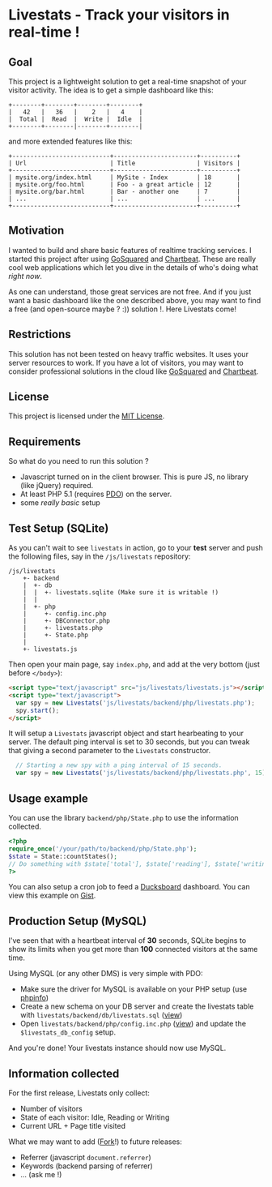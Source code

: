 # Livestats - Track your visitors in real-time !

## Goal

This project is a lightweight solution to get a real-time snapshot of your visitor activity.
The idea is to get a simple dashboard like this:

```
+--------+--------+--------+--------+
|   42   |   36   |    2   |   4    |
|  Total |  Read  |  Write |  Idle  |
+--------+--------|--------+--------|
```

and more extended features like this:

```
+---------------------------+-----------------------+----------+
| Url                       | Title                 | Visitors |
+---------------------------+-----------------------+----------+
| mysite.org/index.html     | MySite - Index        | 18       |
| mysite.org/foo.html       | Foo - a great article | 12       |
| mysite.org/bar.html       | Bar - another one     | 7        |
| ...                       | ...                   | ...      |
+---------------------------+-----------------------+----------+
```

## Motivation

I wanted to build and share basic features of realtime tracking services. I started 
this project after using 
[GoSquared](http://www.gosquared.com/) and [Chartbeat](http://www.chartbeat.com/).
These are really cool web applications which let you dive in the details of
who's doing what _right now_.

As one can understand, those great services are not free. And if you just
want a basic dashboard like the one described above, you may want to find
a free (and open-source maybe ? :)) solution !. Here Livestats come!

## Restrictions
This solution has not been tested on heavy traffic websites. It uses your server resources to work.
If you have a lot of visitors, you may want to consider professional solutions
in the cloud like [GoSquared](http://www.gosquared.com/) and [Chartbeat](http://www.chartbeat.com/).

## License
This project is licensed under the [MIT License](http://www.opensource.org/licenses/mit-license.php).

## Requirements

So what do you need to run this solution ?

* Javascript turned on in the client browser. This is pure JS, no library (like jQuery) required.
* At least PHP 5.1 (requires [PDO](http://www.php.net/manual/intro.pdo.php)) on the server.
* some _really basic_ setup

## Test Setup (SQLite)


As you can't wait to see ```livestats``` in action, go to your __test__ server 
and push the following files, say in the ```/js/livestats``` repository:

```
/js/livestats
    +- backend
    |  +- db
    |  |  +- livestats.sqlite (Make sure it is writable !)
    |  |
    |  +- php
    |     +- config.inc.php
    |     +- DBConnector.php
    |     +- livestats.php
    |     +- State.php
    |
    +- livestats.js
```

Then open your main page, say ```index.php```, and add at the very bottom (just before ```</body>```):

```html
<script type="text/javascript" src="js/livestats/livestats.js"></script>
<script type="text/javascript">
  var spy = new Livestats('js/livestats/backend/php/livestats.php');
  spy.start();
</script>
```

It will setup a ```Livestats``` javascript object and start hearbeating
to your server. The default ping interval is set to 30 seconds, but you
can tweak that giving a second parameter to the ```Livestats``` constructor.

```javascript
  // Starting a new spy with a ping interval of 15 seconds.
  var spy = new Livestats('js/livestats/backend/php/livestats.php', 15);
```

## Usage example

You can use the library ```backend/php/State.php``` to use the information
collected. 

```php
<?php
require_once('/your/path/to/backend/php/State.php');
$state = State::countStates();
// Do something with $state['total'], $state['reading'], $state['writing'] or $state['idle'];
?>
```

You can also setup a cron job to feed a [Ducksboard](http://www.ducksboard.com) dashboard.
You can view this example on [Gist](https://gist.github.com/1430616).

## Production Setup (MySQL)

I've seen that with a heartbeat interval of __30__ seconds, SQLite begins to show
its limits when you get more than __100__ connected visitors at the same time.

Using MySQL (or any other DMS) is very simple with PDO:

* Make sure the driver for MySQL is available on your PHP setup (use [phpinfo](http://php.net/manual/function.phpinfo.php))
* Create a new schema on your DB server and create the livestats table with ```livestats/backend/db/livestats.sql``` ([view](https://github.com/ssaunier/livestats/blob/master/backend/db/livestats.sql))
* Open ```livestats/backend/php/config.inc.php``` ([view](https://github.com/ssaunier/livestats/blob/master/backend/php/config.inc.php)) and update the ```$livestats_db_config``` setup.

And you're done! Your livestats instance should now use MySQL.

## Information collected

For the first release, Livestats only collect:

* Number of visitors
* State of each visitor: Idle, Reading or Writing
* Current URL + Page title visited

What we may want to add ([Fork](https://github.com/ssaunier/livestats/fork)!) to future releases:

* Referrer (javascript ```document.referrer```)
* Keywords (backend parsing of referrer)
* ... (ask me !)
